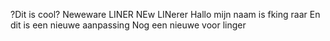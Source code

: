 ?Dit is cool?
Neweware LINER
NEw LINerer
Hallo mijn naam is fking raar
En dit is een nieuwe aanpassing
Nog een nieuwe voor linger
